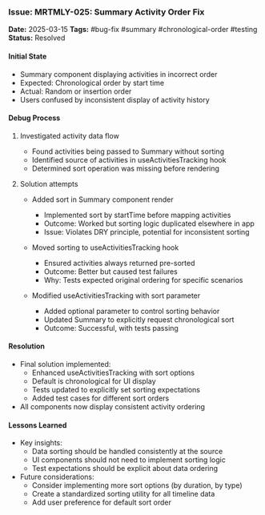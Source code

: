 ### Issue: MRTMLY-025: Summary Activity Order Fix
**Date:** 2025-03-15
**Tags:** #bug-fix #summary #chronological-order #testing
**Status:** Resolved

#### Initial State
- Summary component displaying activities in incorrect order
- Expected: Chronological order by start time
- Actual: Random or insertion order
- Users confused by inconsistent display of activity history

#### Debug Process
1. Investigated activity data flow
   - Found activities being passed to Summary without sorting
   - Identified source of activities in useActivitiesTracking hook
   - Determined sort operation was missing before rendering

2. Solution attempts
   - Added sort in Summary component render
     - Implemented sort by startTime before mapping activities
     - Outcome: Worked but sorting logic duplicated elsewhere in app
     - Issue: Violates DRY principle, potential for inconsistent sorting

   - Moved sorting to useActivitiesTracking hook
     - Ensured activities always returned pre-sorted
     - Outcome: Better but caused test failures
     - Why: Tests expected original ordering for specific scenarios

   - Modified useActivitiesTracking with sort parameter
     - Added optional parameter to control sorting behavior
     - Updated Summary to explicitly request chronological sort
     - Outcome: Successful, with tests passing

#### Resolution
- Final solution implemented:
  - Enhanced useActivitiesTracking with sort options
  - Default is chronological for UI display
  - Tests updated to explicitly set sorting expectations
  - Added test cases for different sort orders
- All components now display consistent activity ordering

#### Lessons Learned
- Key insights:
  - Data sorting should be handled consistently at the source
  - UI components should not need to implement sorting logic
  - Test expectations should be explicit about data ordering
- Future considerations:
  - Consider implementing more sort options (by duration, by type)
  - Create a standardized sorting utility for all timeline data
  - Add user preference for default sort order